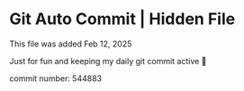 # Git Auto Commit | Hidden File

This file was added Feb 12, 2025

Just for fun and keeping my daily git commit active 🤪

commit number: 544883
